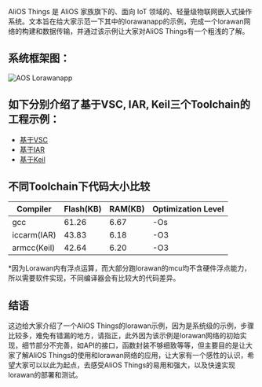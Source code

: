 AliOS Things 是 AliOS 家族旗下的、面向 IoT 领域的、轻量级物联网嵌入式操作系统。文本旨在给大家示范一下其中的lorawanapp的示例，完成一个lorawan网络的构建和数据传输，并通过该示例让大家对AliOS Things有一个粗浅的了解。

## 系统框架图：
![AOS Lorawanapp](https://img.alicdn.com/tfs/TB1QY3.mZLJ8KJjy0FnXXcFDpXa-1127-399.png)

## 如下分别介绍了基于VSC, IAR, Keil三个Toolchain的工程示例：
- [基于VSC](https://github.com/alibaba/AliOS-Things/wiki/AliOS-Things-lorawanapp-@VSC)
- [基于IAR](https://github.com/alibaba/AliOS-Things/wiki/AliOS-Things-lorawanapp-@IAR)
- [基于Keil](https://github.com/alibaba/AliOS-Things/wiki/AliOS-Things-lorawanapp-@Keil)

## 不同Toolchain下代码大小比较
   |    Compiler    | Flash(KB) | RAM(KB) | Optimization Level |
   | -------------- | --------- | ------- | ------------------ |
   | gcc            |  61.26    | 6.67    | -Os                |
   | iccarm(IAR)    |  43.83    | 6.18    | -O3                |
   | armcc(Keil)    |  42.64    | 6.20    | -O3                |


*因为Lorawan内有浮点运算，而大部分跑lorawan的mcu均不含硬件浮点能力，所以需要软件实现，不同编译器会有比较大的代码差异。

## 结语

这边给大家介绍了一个AliOS Things的lorawan示例，因为是系统级的示例，步骤比较多，难免有错漏的地方，请指正，此外因为该示例是lorawan网络的初始实现，细节部分不完善，如API的接口，函数封装不够细致等等，但主要目的是让大家了解AliOS Things的使用和lorawan网络的应用，让大家有一个感性的认识，希望大家可以以此为起点，去感受AliOS Things的易用和强大，以及快速实现lorawan的部署和测试。